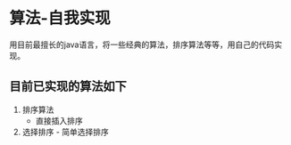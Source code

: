# 算法-自我实现

用目前最擅长的java语言，将一些经典的算法，排序算法等等，用自己的代码实现。

## 目前已实现的算法如下
	
1. 排序算法
	- 直接插入排序  
2. 选择排序
        - 简单选择排序
